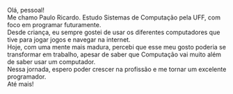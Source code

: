 Olá, pessoal!<br>
Me chamo Paulo Ricardo. Estudo Sistemas de Computação pela UFF, com foco em programar futuramente.<br>
Desde criança, eu sempre gostei de usar os diferentes computadores que tive para jogar jogos e navegar na internet.<br>
Hoje, com uma mente mais madura, percebi que esse meu gosto poderia se transformar em trabalho, apesar de saber que Computação vai muito além de saber usar um computador.<br>
Nessa jornada, espero poder crescer na profissão e me tornar um excelente programador.<br>
Até mais!


